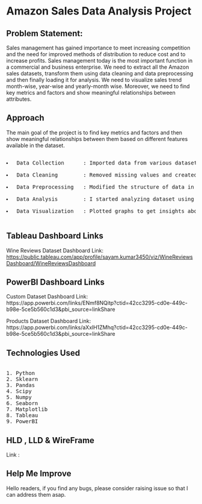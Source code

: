 # Amazon Sales Data Analysis Project
## Problem Statement:

<p>Sales management has gained importance to meet increasing competition and the need for improved methods of distribution to reduce cost and to increase profits. Sales management today is the most important function in a commercial and business enterprise. We need to extract all the Amazon sales datasets, transform them using data cleaning and data preprocessing and then finally loading it for analysis. We need to visualize sales trend month-wise, year-wise and yearly-month wise. Moreover, we need to find key metrics and factors and show meaningful relationships between attributes.</p>

## Approach
<p>The main goal of the project is to find key metrics and factors and then show meaningful relationships between them based on different features available in the dataset.</p>
<pre> 
<li> Data Collection      : Imported data from various datasets available in the project using Pandas library. </li>
<li> Data Cleaning        : Removed missing values and created new features as per insights. </li>
<li> Data Preprocessing   : Modified the structure of data in order to make it more understandable and suitable and convenient for statistical analysis. </li>
<li> Data Analysis        : I started analyzing dataset using Pandas,Numpy,Matplotlib and Seaborn. </li>
<li> Data Visualization   : Plotted graphs to get insights about dependent and independent variables. Also used Tableau and PowerBI for data visulization. </li>
</pre>

## Tableau Dashboard Links
Wine Reviews Dataset Dashboard Link: https://public.tableau.com/app/profile/sayam.kumar3450/viz/WineReviewsDashboard/WineReviewsDashboard

## PowerBI Dashboard Links
<p> Custom Dataset Dashboard Link: https://app.powerbi.com/links/ENmf8NQitp?ctid=42cc3295-cd0e-449c-b98e-5ce5b560c1d3&pbi_source=linkShare </p>
<p> Products Dataset Dashboard Link: https://app.powerbi.com/links/aXxlH1ZMhq?ctid=42cc3295-cd0e-449c-b98e-5ce5b560c1d3&pbi_source=linkShare </p>

## Technologies Used
<pre> 
1. Python 
2. Sklearn
3. Pandas
4. Scipy
5. Numpy
6. Seaborn
7. Matplotlib
8. Tableau 
9. PowerBI 
</pre>

## HLD , LLD & WireFrame
Link : 

## Help Me Improve
<p> Hello readers, if you find any bugs, please consider raising issue so that I can address them asap.</p>
